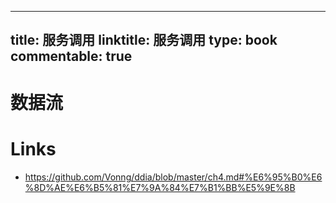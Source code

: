 
---
title: 服务调用
linktitle: 服务调用
type: book
commentable: true
---

# 数据流

# Links

- https://github.com/Vonng/ddia/blob/master/ch4.md#%E6%95%B0%E6%8D%AE%E6%B5%81%E7%9A%84%E7%B1%BB%E5%9E%8B

    
